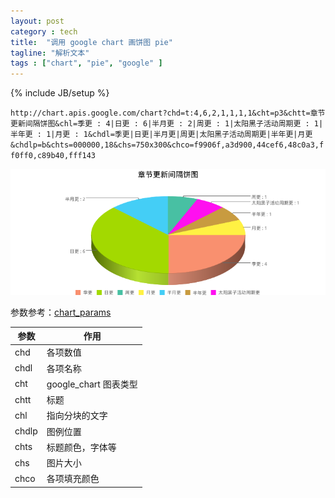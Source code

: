 ```yaml
---
layout: post
category : tech
title:  "调用 google chart 画饼图 pie"
tagline: "解析文本"
tags : ["chart", "pie", "google" ] 
---
```

{% include JB/setup %}

``http://chart.apis.google.com/chart?chd=t:4,6,2,1,1,1,1&cht=p3&chtt=章节更新间隔饼图&chl=季更 : 4|日更 : 6|半月更 : 2|周更 : 1|太阳黑子活动周期更 : 1|半年更 : 1|月更 : 1&chdl=季更|日更|半月更|周更|太阳黑子活动周期更|半年更|月更&chdlp=b&chts=000000,18&chs=750x300&chco=f9906f,a3d900,44cef6,48c0a3,ff0ff0,c89b40,fff143``

![google_chart_pie](google_chart_pie.png)

参数参考：[chart_params](https://developers.google.com/chart/image/docs/chart_params?hl=en)

| 参数 | 作用 |
| ---- | ---- |
| chd  |  各项数值 |
| chdl  |  各项名称 |
| cht  |  google_chart 图表类型 |
| chtt  |  标题 |
| chl  |   指向分块的文字 |
| chdlp  |   图例位置 |
| chts  |  标题颜色，字体等 |
| chs | 图片大小 |
| chco | 各项填充颜色 |
